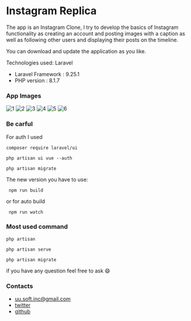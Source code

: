 # Instagram Replica

The app is an Instagram Clone, I try to develop the basics of Instagram functionality as creating an account and posting images with a caption as well as following other users and displaying their posts on the timeline.

You can download and update the application as you like.

Technologies used: Laravel

- Laravel Framework : 9.25.1<br>
- PHP version : 8.1.7

### App Images
![1](https://user-images.githubusercontent.com/63449913/186558507-ec4fcaf9-a0c4-4e94-826f-9d736e1d5aae.JPG)
![2](https://user-images.githubusercontent.com/63449913/186558513-589ac46c-fdc2-4da7-996a-c3e41b82a539.JPG)
![3](https://user-images.githubusercontent.com/63449913/186558519-e48d467a-f596-4848-bace-7e736951d0cc.JPG)
![4](https://user-images.githubusercontent.com/63449913/186558525-3fac94d3-9252-4109-b70e-0c9d9958af76.JPG)
![5](https://user-images.githubusercontent.com/63449913/186558530-f50a684d-114c-43f6-93d7-1156ba74f0be.JPG)
![6](https://user-images.githubusercontent.com/63449913/186561055-3cbf4f7b-ed41-4216-9d35-e4a1f5ab6791.JPG)

### Be carful
For auth I used
```
composer require laravel/ui
```
```
php artisan ui vue --auth
```
```
php artisan migrate
```
The new version you have to use:
```
 npm run build
```
or for auto build
```
 npm run watch
```
### Most used command
```
php artisan
```
```
php artisan serve
```
```
php artisan migrate
```

if you have any question feel free to ask :smile:
### Contacts
* uu.soft.inc@gmail.com
* [twitter](https://twitter.com/yahya_lz)
* [github](https://github.com/UUinc)

